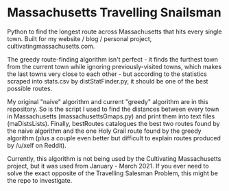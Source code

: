 # Massachusetts Travelling Snailsman
 Python to find the longest route across Massachusetts that hits every single town. Built for my website / blog / personal project, cultivatingmassachusetts.com.
 
 The greedy route-finding algorithm isn't perfect - it finds the furthest town from the current town while ignoring previously-visited towns, which makes the last towns very close to each other - but according to the statistics scraped into stats.csv by distStatFinder.py, it should be one of the best possible routes.
 
 My original "naive" algorithm and current "greedy" algorithm are in this repository. So is the script I used to find the distances between every town in Massachusetts (massachusettsGmaps.py) and print them into text files (maDistsLists). Finally, bestRoutes catalogues the best two routes found by the naive algorithm and the one Holy Grail route found by the greedy algorithm (plus a couple even better but difficult to explain routes produced by /u/xelf on Reddit).
 
 Currently, this algorithm is not being used by the Cultivating Massachusetts project, but it was used from January - March 2021. If you ever need to solve the exact opposite of the Travelling Salesman Problem, this might be the repo to investigate.
